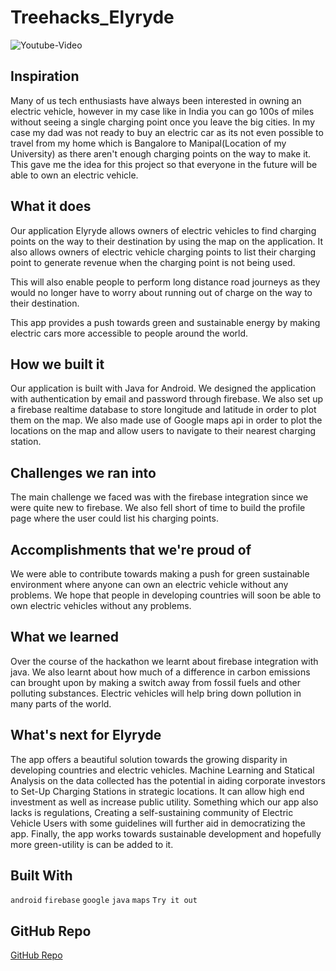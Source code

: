 # Treehacks_Elyryde

![Youtube-Video](https://ibb.co/qJTSPMP)

## Inspiration

Many of us tech enthusiasts have always been interested in owning an electric vehicle, however in my case like in India you can go 100s of miles without seeing a single charging point once you leave the big cities. In my case my dad was not ready to buy an electric car as its not even possible to travel from my home which is Bangalore to Manipal(Location of my University) as there aren't enough charging points on the way to make it. This gave me the idea for this project so that everyone in the future will be able to own an electric vehicle.

## What it does

Our application Elyryde allows owners of electric vehicles to find charging points on the way to their destination by using the map on the application. It also allows owners of electric vehicle charging points to list their charging point to generate revenue when the charging point is not being used.

This will also enable people to perform long distance road journeys as they would no longer have to worry about running out of charge on the way to their destination.

This app provides a push towards green and sustainable energy by making electric cars more accessible to people around the world.

## How we built it

Our application is built with Java for Android. We designed the application with authentication by email and password through firebase. We also set up a firebase realtime database to store longitude and latitude in order to plot them on the map. We also made use of Google maps api in order to plot the locations on the map and allow users to navigate to their nearest charging station.

## Challenges we ran into
The main challenge we faced was with the firebase integration since we were quite new to firebase. We also fell short of time to build the profile page where the user could list his charging points.

## Accomplishments that we're proud of
We were able to contribute towards making a push for green sustainable environment where anyone can own an electric vehicle without any problems. We hope that people in developing countries will soon be able to own electric vehicles without any problems.

## What we learned
Over the course of the hackathon we learnt about firebase integration with java. We also learnt about how much of a difference in carbon emissions can brought upon by making a switch away from fossil fuels and other polluting substances. Electric vehicles will help bring down pollution in many parts of the world.

## What's next for Elyryde
The app offers a beautiful solution towards the growing disparity in developing countries and electric vehicles. Machine Learning and Statical Analysis on the data collected has the potential in aiding corporate investors to Set-Up Charging Stations in strategic locations. It can allow high end investment as well as increase public utility. Something which our app also lacks is regulations, Creating a self-sustaining community of Electric Vehicle Users with some guidelines will further aid in democratizing the app. Finally, the app works towards sustainable development and hopefully more green-utility is can be added to it.

## Built With
`android` `firebase` `google` `java` `maps` `Try it out` 

## GitHub Repo
[GitHub Repo](https://github.com/sarthak815/Treehacks_Elyryde)
